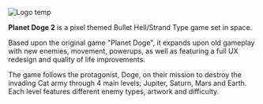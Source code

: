 ![Logo temp](https://i.imgur.com/bwsXCV3.png)

**Planet Doge 2** is a pixel themed Bullet Hell/Strand Type game set in space.

Based upon the original game "Planet Doge", it expands upon old gameplay with new enemies, movement, powerups, as well as featuring a full UX redesign and quality of life improvements.

The game follows the protagonist, Doge, on their mission to destroy the invading Cat army through 4 main levels; Jupiter, Saturn, Mars and Earth. Each level features different enemy types, artwork and difficulty.
